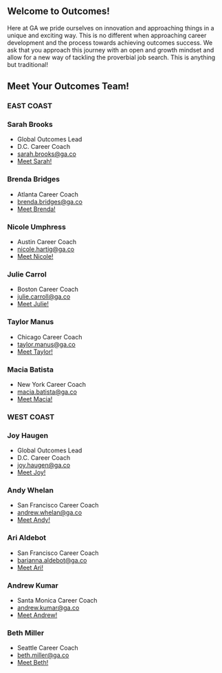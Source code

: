 ## Welcome to Outcomes! 

Here at GA we pride ourselves on innovation and approaching things in a unique and exciting way. This is no different when approaching career development and the process towards achieving outcomes success. We ask that you approach this journey with an open and growth mindset and allow for a new way of tackling the proverbial job search. This is anything but traditional!

## Meet Your Outcomes Team!

### EAST COAST
### Sarah Brooks
- Global Outcomes Lead
-  D.C. Career Coach
- [sarah.brooks@ga.co](mailto:sarah.brooks@ga.co)
- [Meet Sarah!](https://www.linkedin.com/in/sabrooks/)

### Brenda Bridges
- Atlanta Career Coach
- [brenda.bridges@ga.co](mailto:brenda.bridges@ga.co)
- [Meet Brenda!](https://www.linkedin.com/in/brendabridges/)

### Nicole Umphress
- Austin Career Coach
- [nicole.hartig@ga.co](mailto:nicole.hartig@ga.co)
- [Meet Nicole!](https://www.linkedin.com/in/nicoleumphress/)

### Julie Carrol
- Boston Career Coach
- [julie.carroll@ga.co](mailto:julie.carroll@ga.co)
- [Meet Julie!](https://www.linkedin.com/in/juliecarroll2/)

### Taylor Manus
- Chicago Career Coach
- [taylor.manus@ga.co](mailto:taylor.manus@ga.co)
- [Meet Taylor!](https://www.linkedin.com/in/taylormanus/)

### Macia Batista
- New York Career Coach
- [macia.batista@ga.co](mailto:macia.batista@ga.co)
- [Meet Macia!](https://www.linkedin.com/in/maciabatista/)

### WEST COAST
### Joy Haugen
- Global Outcomes Lead
- D.C. Career Coach
- [joy.haugen@ga.co](mailto:joy.haugen@ga.co)
- [Meet Joy!](https://www.linkedin.com/in/joyhaugen/)

### Andy Whelan
- San Francisco Career Coach
- [andrew.whelan@ga.co](mailto:andrew.whelan@ga.co)
- [Meet Andy!](https://www.linkedin.com/in/awhelan1/)

### Ari Aldebot
- San Francisco Career Coach
- [barianna.aldebot@ga.co](mailto:arianna.aldebot@ga.co)
- [Meet Ari!](https://www.linkedin.com/in/ariannaaldebot/)

### Andrew Kumar
- Santa Monica Career Coach
- [andrew.kumar@ga.co](mailto:andrew.kumar@ga.co)
- [Meet Andrew!](https://www.linkedin.com/in/andrewkumar1016/)

### Beth Miller
- Seattle Career Coach
- [beth.miller@ga.co](mailto:beth.miller@ga.co)
- [Meet Beth!](https://www.linkedin.com/in/bemilr9/)






